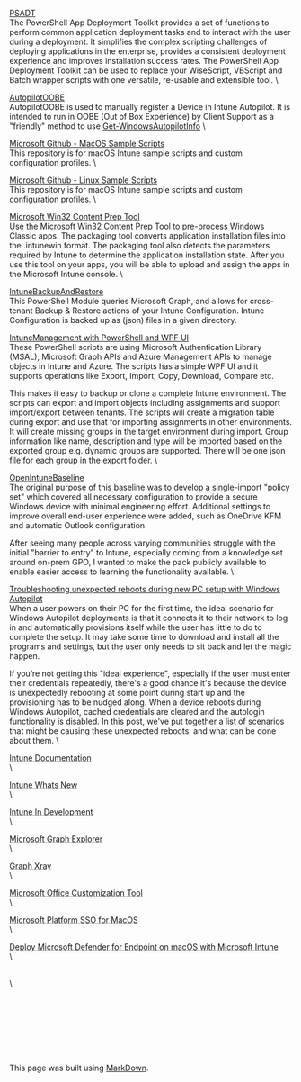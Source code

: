 
[PSADT](https://allnewandimproved.psappdeploytoolkit.com/)\
The PowerShell App Deployment Toolkit provides a set of functions to perform common application deployment tasks and to interact with the user during a deployment. It simplifies the complex scripting challenges of deploying applications in the enterprise, provides a consistent deployment experience and improves installation success rates. The PowerShell App Deployment Toolkit can be used to replace your WiseScript, VBScript and Batch wrapper scripts with one versatile, re-usable and extensible tool.
\

[AutopilotOOBE](https://autopilotoobe.osdeploy.com/)\
AutopilotOOBE is used to manually register a Device in Intune Autopilot.  It is intended to run in OOBE (Out of Box Experience) by Client Support as a "friendly" method to use [Get-WindowsAutopilotInfo](https://www.powershellgallery.com/packages/Get-WindowsAutoPilotInfo)
\

[Microsoft Github - MacOS Sample Scripts](https://github.com/microsoft/shell-intune-samples/tree/master/macOS)\
This repository is for macOS Intune sample scripts and custom configuration profiles.
\

[Microsoft Github - Linux Sample Scripts](https://github.com/microsoft/shell-intune-samples/tree/master/Linux)\
This repository is for macOS Intune sample scripts and custom configuration profiles.
\

[Microsoft Win32 Content Prep Tool](https://github.com/microsoft/Microsoft-Win32-Content-Prep-Tool)\
Use the Microsoft Win32 Content Prep Tool to pre-process Windows Classic apps. The packaging tool converts application installation files into the .intunewin format. The packaging tool also detects the parameters required by Intune to determine the application installation state. After you use this tool on your apps, you will be able to upload and assign the apps in the Microsoft Intune console.
\

[IntuneBackupAndRestore](https://github.com/jseerden/IntuneBackupAndRestore)\
This PowerShell Module queries Microsoft Graph, and allows for cross-tenant Backup & Restore actions of your Intune Configuration.
Intune Configuration is backed up as (json) files in a given directory.

[IntuneManagement with PowerShell and WPF UI](https://github.com/Micke-K/IntuneManagement)\
These PowerShell scripts are using Microsoft Authentication Library (MSAL), Microsoft Graph APIs and Azure Management APIs to manage objects in Intune and Azure. The scripts has a simple WPF UI and it supports operations like Export, Import, Copy, Download, Compare etc.

This makes it easy to backup or clone a complete Intune environment. The scripts can export and import objects including assignments and support import/export between tenants. The scripts will create a migration table during export and use that for importing assignments in other environments. It will create missing groups in the target environment during import. Group information like name, description and type will be imported based on the exported group e.g. dynamic groups are supported. There will be one json file for each group in the export folder.
\

[OpenIntuneBaseline](https://github.com/SkipToTheEndpoint/OpenIntuneBaseline)\
The original purpose of this baseline was to develop a single-import "policy set" which covered all necessary configuration to provide a secure Windows device with minimal engineering effort. Additional settings to improve overall end-user experience were added, such as OneDrive KFM and automatic Outlook configuration.

After seeing many people across varying communities struggle with the initial "barrier to entry" to Intune, especially coming from a knowledge set around on-prem GPO, I wanted to make the pack publicly available to enable easier access to learning the functionality available.
\

[Troubleshooting unexpected reboots during new PC setup with Windows Autopilot](https://techcommunity.microsoft.com/t5/intune-customer-success/support-tip-troubleshooting-unexpected-reboots-during-new-pc/ba-p/3896960)\
When a user powers on their PC for the first time, the ideal scenario for Windows Autopilot deployments is that it connects it to their network to log in and automatically provisions itself while the user has little to do to complete the setup. It may take some time to download and install all the programs and settings, but the user only needs to sit back and let the magic happen.

If you’re not getting this "ideal experience", especially if the user must enter their credentials repeatedly, there's a good chance it's because the device is unexpectedly rebooting at some point during start up and the provisioning has to be nudged along. When a device reboots during Windows Autopilot, cached credentials are cleared and the autologin functionality is disabled.
In this post, we've put together a list of scenarios that might be causing these unexpected reboots, and what can be done about them.
\

[Intune Documentation](https://learn.microsoft.com/en-au/mem/intune/)\
\

[Intune Whats New](https://learn.microsoft.com/en-au/mem/intune/fundamentals/whats-new)\
\

[Intune In Development](https://learn.microsoft.com/en-au/mem/intune/fundamentals/in-development)\
\

[Microsoft Graph Explorer](https://developer.microsoft.com/en-us/graph/graph-explorer)\
\

[Graph Xray](https://graphxray.merill.net/)\
\

[Microsoft Office Customization Tool](https://config.office.com/deploymentsettings)\
\

[Microsoft Platform SSO for MacOS](https://techcommunity.microsoft.com/t5/microsoft-entra-blog/coming-soon-platform-sso-for-macos/ba-p/3902280)\
\

[Deploy Microsoft Defender for Endpoint on macOS with Microsoft Intune](https://learn.microsoft.com/en-us/microsoft-365/security/defender-endpoint/mac-install-with-intune?view=o365-worldwide)\
\

[]()\
\



\
\
\
\
\
\
\
This page was built using [MarkDown](https://docs.github.com/en/get-started/writing-on-github/getting-started-with-writing-and-formatting-on-github/basic-writing-and-formatting-syntax/).